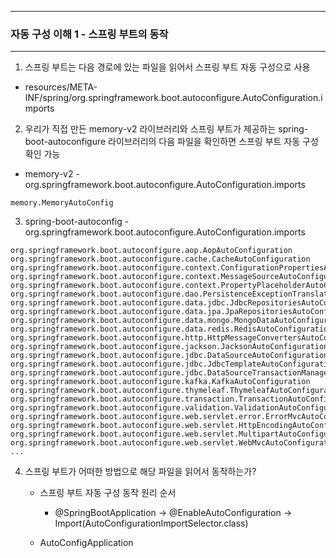 -----
### 자동 구성 이해 1 - 스프링 부트의 동작
-----
1. 스프링 부트는 다음 경로에 있는 파일을 읽어서 스프링 부트 자동 구성으로 사용
  - resources/META-INF/spring/org.springframework.boot.autoconfigure.AutoConfiguration.imports

2. 우리가 직접 만든 memory-v2 라이브러리와 스프링 부트가 제공하는 spring-boot-autoconfigure 라이브러리의 다음 파일을 확인하면 스프링 부트 자동 구성 확인 가능
  - memory-v2 - org.springframework.boot.autoconfigure.AutoConfiguration.imports
```
memory.MemoryAutoConfig
```

3. spring-boot-autoconfig - org.springframework.boot.autoconfigure.AutoConfiguration.imports
```
org.springframework.boot.autoconfigure.aop.AopAutoConfiguration
org.springframework.boot.autoconfigure.cache.CacheAutoConfiguration
org.springframework.boot.autoconfigure.context.ConfigurationPropertiesAutoConfiguration
org.springframework.boot.autoconfigure.context.MessageSourceAutoConfiguration
org.springframework.boot.autoconfigure.context.PropertyPlaceholderAutoConfiguration
org.springframework.boot.autoconfigure.dao.PersistenceExceptionTranslationAutoConfiguration
org.springframework.boot.autoconfigure.data.jdbc.JdbcRepositoriesAutoConfiguration
org.springframework.boot.autoconfigure.data.jpa.JpaRepositoriesAutoConfiguration
org.springframework.boot.autoconfigure.data.mongo.MongoDataAutoConfiguration
org.springframework.boot.autoconfigure.data.redis.RedisAutoConfiguration
org.springframework.boot.autoconfigure.http.HttpMessageConvertersAutoConfiguration
org.springframework.boot.autoconfigure.jackson.JacksonAutoConfiguration
org.springframework.boot.autoconfigure.jdbc.DataSourceAutoConfiguration
org.springframework.boot.autoconfigure.jdbc.JdbcTemplateAutoConfiguration
org.springframework.boot.autoconfigure.jdbc.DataSourceTransactionManagerAutoConfiguration
org.springframework.boot.autoconfigure.kafka.KafkaAutoConfiguration
org.springframework.boot.autoconfigure.thymeleaf.ThymeleafAutoConfiguration
org.springframework.boot.autoconfigure.transaction.TransactionAutoConfiguration
org.springframework.boot.autoconfigure.validation.ValidationAutoConfiguration
org.springframework.boot.autoconfigure.web.servlet.error.ErrorMvcAutoConfiguration
org.springframework.boot.autoconfigure.web.servlet.HttpEncodingAutoConfiguration
org.springframework.boot.autoconfigure.web.servlet.MultipartAutoConfiguration
org.springframework.boot.autoconfigure.web.servlet.WebMvcAutoConfiguration
...
```

4. 스프링 부트가 어떠한 방법으로 해당 파일을 읽어서 동작하는가?
   - 스프링 부트 자동 구성 동작 원리 순서
     + @SpringBootApplication → @EnableAutoConfiguration → Import(AutoConfigurationImportSelector.class)

   - AutoConfigApplication
```java

